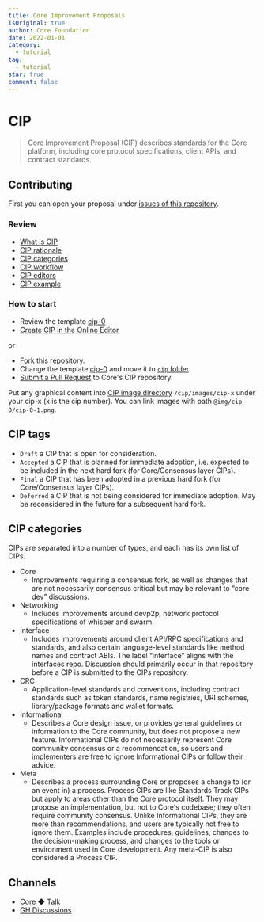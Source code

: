 ```yaml
---
title: Core Improvement Proposals
isOriginal: true
author: Core Foundation
date: 2022-01-01
category:
  - tutorial
tag:
  - tutorial
star: true
comment: false
---
```

# CIP

> Core Improvement Proposal (CIP) describes standards for the Core platform, including core protocol specifications, client APIs, and contract standards.

## Contributing

First you can open your proposal under [issues of this repository](https://github.com/core-coin/cip/issues).

### Review

- [What is CIP](/docs/what-is-cip)
- [CIP rationale](/docs/cip-rationale)
- [CIP categories](/docs/cip-categories)
- [CIP workflow](/docs/cip-workflow)
- [CIP editors](/docs/cip-editors)
- [CIP example](/example/cip-0)

### How to start

- Review the template [cip-0](https://github.com/core-coin/cip/blob/master/cip/example/cip-0.md)
- [Create CIP in the Online Editor](https://github.com/core-coin/cip/new/master?filename=cip/posts/cip-0.md&message=CIP%20Proposal&description=CIP%20Proposal%20Draft&value=---%0Acip%3A%20%0Atitle%3A%20%0Aauthor%3A%20%0Alang%3A%20en-US%0Atag%3A%20draft%0Acategory%3A%20%0Adate%3A%20%0A---%0A%0A)

or

- [Fork](https://github.com/core-coin/cip/fork) this repository.
- Change the template [cip-0](https://github.com/core-coin/cip/blob/master/cip/example/cip-0.md) and move it to [`cip` folder](https://github.com/core-coin/cip/blob/master/cip/posts).
- [Submit a Pull Request](https://github.com/core-coin/cip/compare) to Core's CIP repository.

Put any graphical content into [CIP image directory](https://github.com/core-coin/cip/blob/master/cip/images) `/cip/images/cip-x` under your cip-x (x is the cip number). You can link images with path `@img/cip-0/cip-0-1.png`.

## CIP tags

- `Draft` a CIP that is open for consideration.
- `Accepted` a CIP that is planned for immediate adoption, i.e. expected to be included in the next hard fork (for Core/Consensus layer CIPs).
- `Final` a CIP that has been adopted in a previous hard fork (for Core/Consensus layer CIPs).
- `Deferred` a CIP that is not being considered for immediate adoption. May be reconsidered in the future for a subsequent hard fork.

## CIP categories

CIPs are separated into a number of types, and each has its own list of CIPs.

- Core
   - Improvements requiring a consensus fork, as well as changes that are not necessarily consensus critical but may be relevant to “core dev” discussions.
- Networking
   - Includes improvements around devp2p, network protocol specifications of whisper and swarm.
- Interface
   - Includes improvements around client API/RPC specifications and standards, and also certain language-level standards like method names and contract ABIs. The label “interface” aligns with the interfaces repo. Discussion should primarily occur in that repository before a CIP is submitted to the CIPs repository.
- CRC
   - Application-level standards and conventions, including contract standards such as token standards, name registries, URI schemes, library/package formats and wallet formats.
- Informational
   - Describes a Core design issue, or provides general guidelines or information to the Core community, but does not propose a new feature. Informational CIPs do not necessarily represent Core community consensus or a recommendation, so users and implementers are free to ignore Informational CIPs or follow their advice.
- Meta
   - Describes a process surrounding Core or proposes a change to (or an event in) a process. Process CIPs are like Standards Track CIPs but apply to areas other than the Core protocol itself. They may propose an implementation, but not to Core's codebase; they often require community consensus. Unlike Informational CIPs, they are more than recommendations, and users are typically not free to ignore them. Examples include procedures, guidelines, changes to the decision-making process, and changes to the tools or environment used in Core development. Any meta-CIP is also considered a Process CIP.

## Channels

- [Core ◆ Talk](https://coretalk.space/tags/cip)
- [GH Discussions](https://github.com/core-coin/cip/discussions)
